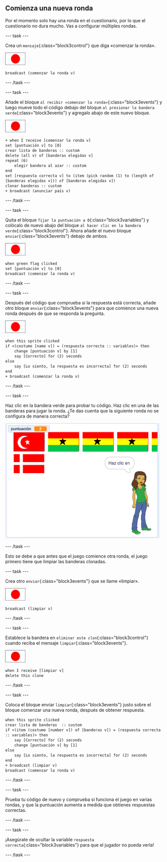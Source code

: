 ## Comienza una nueva ronda

Por el momento solo hay una ronda en el cuestionario, por lo que el cuestionario no dura mucho. Vas a configurar múltiples rondas.

--- task ---

Crea un `mensaje`{:class="block3control"} que diga «comenzar la ronda».

![Objeto bandera](images/flag-sprite.png)

```blocks3
broadcast (comenzar la ronda v)
```

--- /task ---

--- task ---

Añade el bloque `al recibir «comenzar la ronda»`{:class="block3events"} y luego mueve todo el código debajo del bloque `al presionar la bandera verde`{:class="block3events"} y agregalo abajo de este nuevo bloque.

![Objeto bandera](images/flag-sprite.png)

```blocks3
+ when I receive [comenzar la ronda v]
set [puntuación v] to [0]
crear lista de banderas :: custom
delete (all v) of [banderas elegidas v]
repeat (6)
    elegir bandera al azar :: custom
end
set [respuesta correcta v] to (item (pick random (1) to (length of [banderas elegidas v])) of [banderas elegidas v])
clonar banderas :: custom
+ broadcast (anunciar país v)
```

--- /task ---

--- task ---

Quita el bloque `fijar la puntuación a 0`{:class="block3variables"} y colócalo de nuevo abajo del bloque `al hacer clic en la bandera verde`{:class="block3control"}. Ahora añade el nuevo bloque `enviar`{:class="block3events"} debajo de ambos.

![Objeto bandera](images/flag-sprite.png)

```blocks3
when green flag clicked
set [puntuación v] to [0]
broadcast (comenzar la ronda v)
```

--- /task ---

--- task ---

Después del código que comprueba si la respuesta está correcta, añade otro bloque `enviar`{:class="block3events"} para que comience una nueva ronda después de que se responda la pregunta.

![Objeto bandera](images/flag-sprite.png)

```blocks3
when this sprite clicked
if <(costume [name v]) = (respuesta correcta :: variables)> then
    change [puntuación v] by [1]
    say [Correcto] for (2) seconds
else
    say [Lo siento, la respuesta es incorrecta] for (2) seconds
end
+ broadcast (comenzar la ronda v)
```

--- /task ---

--- task ---

Haz clic en la bandera verde para probar tu código. Haz clic en una de las banderas para jugar la ronda. ¿Te das cuenta que la siguiente ronda no se configura de manera correcta?

![La siguiente ronda no funciona](images/next-round-does-not-work.png)

--- /task ---

Esto se debe a que antes que el juego comience otra ronda, el juego primero tiene que limpiar las banderas clonadas.

--- task ---

Crea otro `enviar`{:class="block3events"} que se llame «limpiar».

![Objeto bandera](images/flag-sprite.png)

```blocks3
broadcast (limpiar v)
```

--- /task ---

--- task ---

Establece la bandera en `eliminar este clon`{:class="block3control"} cuando reciba el mensaje `limpiar`{:class="block3events"}.

![Objeto bandera](images/flag-sprite.png)

```blocks3
when I receive [limpiar v]
delete this clone
```

--- /task ---

--- task ---

Coloca el bloque enviar `limpiar`{:class="block3events"} justo sobre el bloque comenzar una nueva ronda, después de obtener respuesta.

```blocks3
when this sprite clicked
crear lista de banderas  :: custom
if <(item (costume [number v]) of [banderas v]) = (respuesta correcta :: variables)> then
    say [Correcto] for (2) seconds
    change [puntuación v] by [1]
else
    say [Lo siento, la respuesta es incorrecta] for (2) seconds
end
+ broadcast (limpiar v)
broadcast (comenzar la ronda v)
```

--- /task ---

--- task ---

Prueba tu código de nuevo y comprueba si funciona el juego en varias rondas, y que la puntuación aumenta a medida que obtienes respuestas correctas.

--- /task ---

--- task ---

¡Asegúrate de ocultar la variable `respuesta correcta`{:class="block3variables"} para que el jugador no pueda verla!

--- /task ---